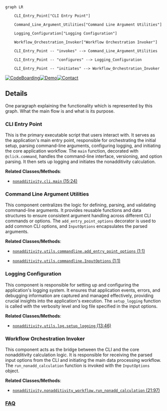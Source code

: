 ```mermaid

graph LR

    CLI_Entry_Point["CLI Entry Point"]

    Command_Line_Argument_Utilities["Command Line Argument Utilities"]

    Logging_Configuration["Logging Configuration"]

    Workflow_Orchestration_Invoker["Workflow Orchestration Invoker"]

    CLI_Entry_Point -- "invokes" --> Command_Line_Argument_Utilities

    CLI_Entry_Point -- "configures" --> Logging_Configuration

    CLI_Entry_Point -- "initiates" --> Workflow_Orchestration_Invoker

```



[![CodeBoarding](https://img.shields.io/badge/Generated%20by-CodeBoarding-9cf?style=flat-square)](https://github.com/CodeBoarding/GeneratedOnBoardings)[![Demo](https://img.shields.io/badge/Try%20our-Demo-blue?style=flat-square)](https://www.codeboarding.org/demo)[![Contact](https://img.shields.io/badge/Contact%20us%20-%20contact@codeboarding.org-lightgrey?style=flat-square)](mailto:contact@codeboarding.org)



## Details



One paragraph explaining the functionality which is represented by this graph. What the main flow is and what is its purpose.



### CLI Entry Point

This is the primary executable script that users interact with. It serves as the application's main entry point, responsible for orchestrating the initial setup, parsing command-line arguments, configuring logging, and initiating the core application workflow. The `main` function, decorated with `@click.command`, handles the command-line interface, versioning, and option parsing. It then sets up logging and initiates the nonadditivity calculation.





**Related Classes/Methods**:



- <a href="https://github.com/Roche/NonadditivityAnalysis/blob/main/nonadditivity/cli.py#L15-L24" target="_blank" rel="noopener noreferrer">`nonadditivity.cli.main` (15:24)</a>





### Command Line Argument Utilities

This component centralizes the logic for defining, parsing, and validating command-line arguments. It provides reusable functions and data structures to ensure consistent argument handling across different CLI commands or options. The `add_entry_point_options` decorator is used to add common CLI options, and `InputOptions` encapsulates the parsed arguments.





**Related Classes/Methods**:



- <a href="https://github.com/Roche/NonadditivityAnalysis/blob/main/nonadditivity/utils/commandline.py#L1-L1" target="_blank" rel="noopener noreferrer">`nonadditivity.utils.commandline.add_entry_point_options` (1:1)</a>

- <a href="https://github.com/Roche/NonadditivityAnalysis/blob/main/nonadditivity/utils/commandline.py#L1-L1" target="_blank" rel="noopener noreferrer">`nonadditivity.utils.commandline.InputOptions` (1:1)</a>





### Logging Configuration

This component is responsible for setting up and configuring the application's logging system. It ensures that application events, errors, and debugging information are captured and managed effectively, providing crucial insights into the application's execution. The `setup_logging` function is called with the verbosity level and log file specified in the input options.





**Related Classes/Methods**:



- <a href="https://github.com/Roche/NonadditivityAnalysis/blob/main/nonadditivity/utils/log.py#L13-L46" target="_blank" rel="noopener noreferrer">`nonadditivity.utils.log.setup_logging` (13:46)</a>





### Workflow Orchestration Invoker

This component acts as the bridge between the CLI and the core nonadditivity calculation logic. It is responsible for receiving the parsed input options from the CLI and initiating the main data processing workflow. The `run_nonadd_calculation` function is invoked with the `InputOptions` object.





**Related Classes/Methods**:



- <a href="https://github.com/Roche/NonadditivityAnalysis/blob/main/nonadditivity/nonadditivity_workflow.py#L21-L97" target="_blank" rel="noopener noreferrer">`nonadditivity.nonadditivity_workflow.run_nonadd_calculation` (21:97)</a>









### [FAQ](https://github.com/CodeBoarding/GeneratedOnBoardings/tree/main?tab=readme-ov-file#faq)